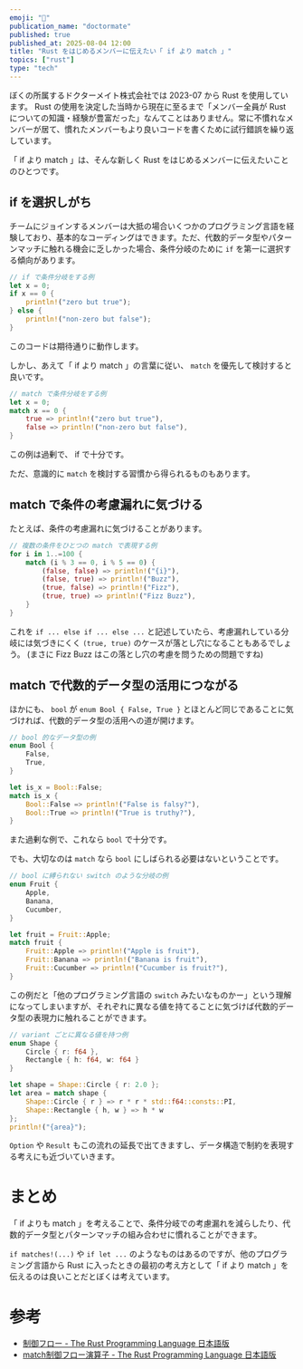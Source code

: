 ```yaml
---
emoji: "🔰"
publication_name: "doctormate"
published: true
published_at: 2025-08-04 12:00
title: "Rust をはじめるメンバーに伝えたい「 if より match 」"
topics: ["rust"]
type: "tech"
---
```


ぼくの所属するドクターメイト株式会社では 2023-07 から Rust を使用しています。 Rust の使用を決定した当時から現在に至るまで「メンバー全員が Rust についての知識・経験が豊富だった」なんてことはありません。常に不慣れなメンバーが居て、慣れたメンバーもより良いコードを書くために試行錯誤を繰り返しています。

「 if より match 」は、そんな新しく Rust をはじめるメンバーに伝えたいことのひとつです。

## if を選択しがち

チームにジョインするメンバーは大抵の場合いくつかのプログラミング言語を経験しており、基本的なコーディングはできます。ただ、代数的データ型やパターンマッチに触れる機会に乏しかった場合、条件分岐のために `if` を第一に選択する傾向があります。

```rust
// if で条件分岐をする例
let x = 0;
if x == 0 {
    println!("zero but true");
} else {
    println!("non-zero but false");
}
```

このコードは期待通りに動作します。

しかし、あえて「 if より match 」の言葉に従い、 `match` を優先して検討すると良いです。

```rust
// match で条件分岐をする例
let x = 0;
match x == 0 {
    true => println!("zero but true"),
    false => println!("non-zero but false"),
}
```

この例は過剰で、 if で十分です。

ただ、意識的に `match` を検討する習慣から得られるものもあります。

## match で条件の考慮漏れに気づける

たとえば、条件の考慮漏れに気づけることがあります。

```rust
// 複数の条件をひとつの match で表現する例
for i in 1..=100 {
    match (i % 3 == 0, i % 5 == 0) {
        (false, false) => println!("{i}"),
        (false, true) => println!("Buzz"),
        (true, false) => println!("Fizz"),
        (true, true) => println!("Fizz Buzz"),
    }
}
```

これを `if ... else if ... else ...` と記述していたら、考慮漏れしている分岐には気づきにくく `(true, true)` のケースが落とし穴になることもあるでしょう。 (まさに Fizz Buzz はこの落とし穴の考慮を問うための問題ですね)

## match で代数的データ型の活用につながる

ほかにも、 `bool` が `enum Bool { False, True }` とほとんど同じであることに気づければ、代数的データ型の活用への道が開けます。

```rust
// bool 的なデータ型の例
enum Bool {
    False,
    True,
}

let is_x = Bool::False;
match is_x {
    Bool::False => println!("False is falsy?"),
    Bool::True => println!("True is truthy?"),
}
```

また過剰な例で、これなら `bool` で十分です。

でも、大切なのは `match` なら `bool` にしばられる必要はないということです。

```rust
// bool に縛られない switch のような分岐の例
enum Fruit {
    Apple,
    Banana,
    Cucumber,
}

let fruit = Fruit::Apple;
match fruit {
    Fruit::Apple => println!("Apple is fruit"),
    Fruit::Banana => println!("Banana is fruit"),
    Fruit::Cucumber => println!("Cucumber is fruit?"),
}
```

この例だと「他のプログラミング言語の `switch` みたいなものかー」という理解になってしまいますが、それぞれに異なる値を持てることに気づけば代数的データ型の表現力に触れることができます。

```rust
// variant ごとに異なる値を持つ例
enum Shape {
    Circle { r: f64 },
    Rectangle { h: f64, w: f64 }
}

let shape = Shape::Circle { r: 2.0 };
let area = match shape {
    Shape::Circle { r } => r * r * std::f64::consts::PI,
    Shape::Rectangle { h, w } => h * w
};
println!("{area}");
```

`Option` や `Result` もこの流れの延長で出てきますし、データ構造で制約を表現する考えにも近づいていきます。

# まとめ

「 if よりも match 」を考えることで、条件分岐での考慮漏れを減らしたり、代数的データ型とパターンマッチの組み合わせに慣れることができます。

`if matches!(...)` や `if let ...` のようなものはあるのですが、他のプログラミング言語から Rust に入ったときの最初の考え方として「 if より match 」を伝えるのは良いことだとぼくは考えています。

# 参考

- [制御フロー - The Rust Programming Language 日本語版](https://doc.rust-jp.rs/book-ja/ch03-05-control-flow.html)
- [match制御フロー演算子 - The Rust Programming Language 日本語版](https://doc.rust-jp.rs/book-ja/ch06-02-match.html)
